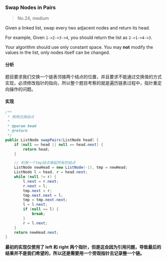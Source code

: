 ### Swap Nodes in Pairs

> No.24, medium

Given a linked list, swap every two adjacent nodes and return its head.

For example,
Given `1->2->3->4`, you should return the list as `2->1->4->3`.

Your algorithm should use only constant space. You may __not__ modify the values in the list, only nodes itself can be changed.

#### 分析

题目要求我们交换一个链表邻接两个结点的位置，并且要求不能通过交换值的方式实现，必须修改指针的指向，所以整个题目考察的就是遍历链表过程中，指针重定向操作的问题。

#### 实现

```java
/**
 * 两两交换结点
 *
 * @param head
 * @return
 */
public ListNode swapPairs(ListNode head) {
    if (null == head || null == head.next) {
        return head;
    }

    // 利用一个tmp结点串起所有的结点
    ListNode newHead = new ListNode(-1), tmp = newHead;
    ListNode l = head, r = head.next;
    while (null != r) {
        l.next = r.next;
        r.next = l;
        tmp.next = r;
        tmp.next.next = l;
        tmp = tmp.next.next;
        l = l.next;
        if (null == l) {
            break;
        }
        r = l.next;
    }
    return newHead.next;
}
```

__最初的实现仅使用了 left 和 right 两个指针，但是这会因为引用问题，导致最后的结果并不是我们希望的，所以还是需要用一个旁观指针去记录整一个链。__